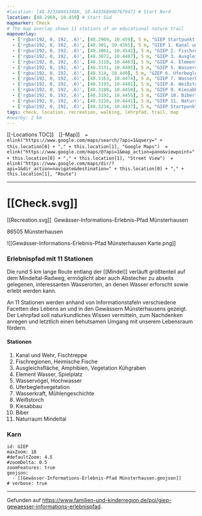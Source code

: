 ```yaml
---
#location: [48.323380433488, 10.443368000767947] # Start Nord
location: [48.2969, 10.459] # Start Süd
mapmarker: Check
# The map overlay shows 11 stations of an educational nature trail
mapoverlay:
  - ['rgba(192, 0, 192, .6)', [48.2969, 10.459], 5 m, "GIEP Startpunkt Süd"]
  - ['rgba(192, 0, 192, .6)', [48.301, 10.4565], 5 m, "GIEP 1. Kanal und Wehr, Fischtreppe"]
  - ['rgba(192, 0, 192, .6)', [48.3061, 10.4542], 5 m, "GIEP 2. Fischregionen, Heimische Fische"]
  - ['rgba(192, 0, 192, .6)', [48.3072, 10.4487], 5 m, "GIEP 3. Ausgleichsfläche, Amphibien, Vegetation Kühgraben"]
  - ['rgba(192, 0, 192, .6)', [48.3118, 10.4463], 5 m, "GIEP 4. Element Wasser, Spielplatz"]
  - ['rgba(192, 0, 192, .6)', [48.3131, 10.4495], 5 m, "GIEP 5. Wasservögel, Hochwasser"]
  - ['rgba(192, 0, 192, .6)', [48.314, 10.449], 5 m, "GIEP 6. Uferbegleitvegetation"]
  - ['rgba(192, 0, 192, .6)', [48.3163, 10.4474], 5 m, "GIEP 7. Wasserkraft, Mühlengeschichte"]
  - ['rgba(192, 0, 192, .6)', [48.3193, 10.4481], 5 m, "GIEP 8. Weißstorch"]
  - ['rgba(192, 0, 192, .6)', [48.3188, 10.4458], 5 m, "GIEP 9. Kiesabbau"]
  - ['rgba(192, 0, 192, .6)', [48.3192, 10.4455], 5 m, "GIEP 10. Biber"]
  - ['rgba(192, 0, 192, .6)', [48.3216, 10.4441], 5 m, "GIEP 11. Naturraum Mindeltal"]
  - ['rgba(192, 0, 192, .6)', [48.3234, 10.4437], 5 m, "GIEP Startpunkt Nord"]
tags: check, location, recreation, walking, lehrpfad, trail, map
#nearby: 2 km
---
```



[[-Locations TOC]] [[-Map]] `= elink("https://www.google.com/maps/search/?api=1&query=" + this.location[0] + "," + this.location[1], "Google Maps")` `= elink("https://www.google.com/maps/@?api=1&map_action=pano&viewpoint=" + this.location[0] + "," + this.location[1], "Street View")` `= elink("https://www.google.com/maps/dir/?api=1&dir_action=navigate&destination=" + this.location[0] + "," + this.location[1], "Route")`

---
# [[Check.svg]] 
[[Recreation.svg]] Gewässer-Informations-Erlebnis-Pfad Münsterhausen


86505 Münsterhausen


![[Gewässer-Informations-Erlebnis-Pfad Münsterhausen Karte.png]]



### Erlebnispfad mit 11 Stationen


Die rund 5 km lange Route entlang der [[Mindel]] verläuft größtenteil auf dem Mindeltal-Radweg, ermöglicht aber auch Abstecher zu abseits gelegenen, interessanten Wasserorten, an denen Wasser erforscht sowie erlebt werden kann.  
  
An 11 Stationen werden anhand von Informationstafeln verschiedene Facetten des Lebens an und in den Gewässern Münsterhausens gezeigt. Der Lehrpfad soll naturkundliches Wissen vermitteln, zum Nachdenken anregen und letztlich einen behutsamen Umgang mit unserem Lebensraum fördern.

#### Stationen

1. Kanal und Wehr, Fischtreppe
2. Fischregionen, Heimische Fische
3. Ausgleichsfläche, Amphibien, Vegetation Kühgraben
4. Element Wasser, Spielplatz
5. Wasservögel, Hochwasser
6. Uferbegleitvegetation
7. Wasserkraft, Mühlengeschichte
8. Weißstorch
9. Kiesabbau
10. Biber
11. Naturraum Mindeltal

### Karn

```leaflet
id: GIEP
maxZoom: 18
#defaultZoom: 4.5
#zoomDelta: 0.5
zoomFeatures: true
geojson: 
  - [[Gewässer-Informations-Erlebnis-Pfad Münsterhausen.geojson]]
# verbose: true
```


---

Gefunden auf <https://www.familien-und-kinderregion.de/poi/giep-gewaesser-informations-erlebnispfad>.

